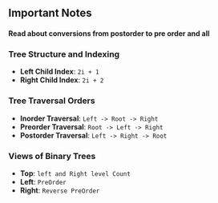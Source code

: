 ## Important Notes

#### Read about conversions from postorder to pre order and all

### Tree Structure and Indexing
- **Left Child Index**: `2i + 1`
- **Right Child Index**: `2i + 2`

### Tree Traversal Orders
- **Inorder Traversal**: `Left -> Root -> Right`
- **Preorder Traversal**: `Root -> Left -> Right`
- **Postorder Traversal**: `Left -> Right -> Root`

### Views of Binary Trees
- **Top**: `left and Right level Count`
- **Left**: `PreOrder`
- **Right**: `Reverse PreOrder`

